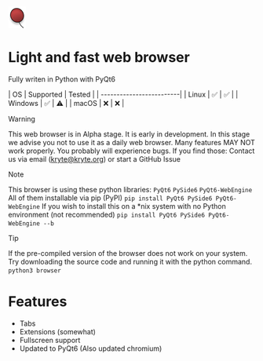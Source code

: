 ![Helium](./logo.png)
# Light and fast web browser
Fully writen in Python with PyQt6

| OS  | Supported | Tested |
| -------------------------|
| Linux |   ✅    |   ✅   |
| Windows |   ✅    |   ⚠️   |
| macOS |   ❌    |   ❌   |

> [!WARNING]
> This web browser is in Alpha stage. It is early in development.
> In this stage we advise you not to use it as a daily web browser.
> Many features MAY NOT work properly.
> You probably will experience bugs. If you find those:
> Contact us via email (kryte@kryte.org) or start a GitHub Issue

> [!NOTE]
> This browser is using these python libraries:
> `PyQt6`
> `PySide6`
> `PyQt6-WebEngine`
> All of them installable via pip (PyPI)
> `pip install PyQt6 PySide6 PyQt6-WebEngine`
> If you wish to install this on a *nix system with no Python environment (not recommended)
> `pip install PyQt6 PySide6 PyQt6-WebEngine --b`

> [!TIP]
> If the pre-compiled version of the browser does not work on your system.
> Try downloading the source code and running it with the python command.
> `python3 browser`

# Features
- Tabs
- Extensions (somewhat)
- Fullscreen support
- Updated to PyQt6 (Also updated chromium)
